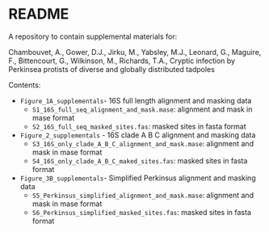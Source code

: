 # README #

A repository to contain supplemental materials for:

Chambouvet, A., Gower, D.J., Jirku, M., Yabsley, M.J., Leonard, G., Maguire, F., Bittencourt, G., Wilkinson, M., Richards, T.A., Cryptic infection by Perkinsea protists of diverse and globally distributed tadpoles

Contents:

* `Figure_1A_supplementals`- 16S full length alignment and masking data 
    - `S1_16S_full_seq_alignment_and_mask.mase`: alignment and mask in mase format 
    - `S2_16S_full_seq_masked_sites.fas`: masked sites in fasta format 
* `Figure_2_supplementals` - 16S clade A B C alignment and masking data
    - `S3_16S_only_clade_A_B_C_alignment_and_mask.mase`: alignment and mask in mase format
    - `S4_16S_only_clade_A_B_C_maked_sites.fas`: masked sites in fasta format
* `Figure_3B_supplementals`- Simplified Perkinsus alignment and masking data 
    - `S5_Perkinsus_simplified_alignment_and_mask.mase`: alignment and mask in mase format 
    - `S6_Perkinsus_simplified_masked_sites.fas`: masked sites in fasta format 

